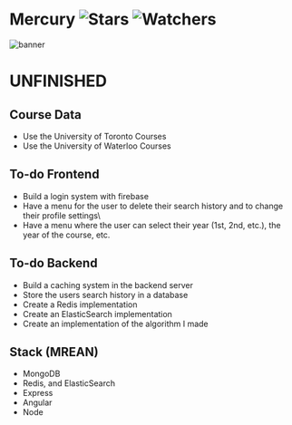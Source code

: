 # Mercury ![Stars](https://img.shields.io/github/stars/realTristan/Mercury?color=brightgreen) ![Watchers](https://img.shields.io/github/watchers/realTristan/Mercury?label=Watchers)
![banner](https://user-images.githubusercontent.com/75189508/230986670-0966c0e0-3eaa-4746-a8dc-891deb1fb205.png)

# UNFINISHED

## Course Data
- Use the University of Toronto Courses
- Use the University of Waterloo Courses

## To-do Frontend
- Build a login system with firebase
- Have a menu for the user to delete their search history and to change their profile settings\
- Have a menu where the user can select their year (1st, 2nd, etc.), the year of the course, etc.

## To-do Backend
- Build a caching system in the backend server
- Store the users search history in a database
- Create a Redis implementation
- Create an ElasticSearch implementation
- Create an implementation of the algorithm I made

## Stack (MREAN)
- MongoDB
- Redis, and ElasticSearch
- Express
- Angular
- Node
